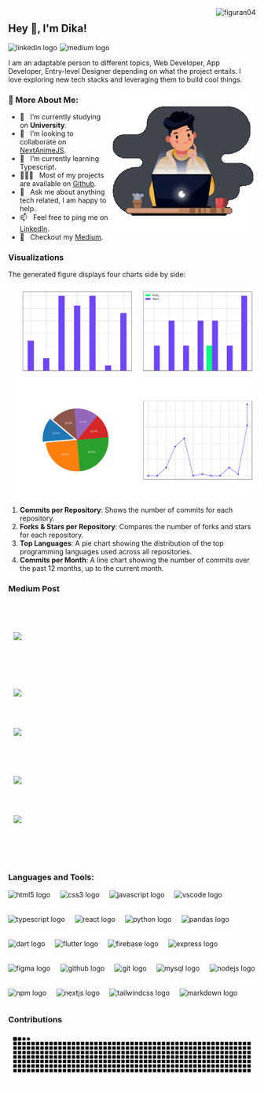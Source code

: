 <img src="https://komarev.com/ghpvc/?username=figuran04&label=Profile%20views&color=6e44ff&style=flat" alt="figuran04" align="right" />

## Hey 👋, I'm Dika!

<div align="left" style="display:flex; align-items:center; gap:5px;">
  <a href="https://www.linkedin.com/in/dika-elsaputra-8a35462a7/" style="text-decoration:none;">
    <img src="https://img.shields.io/static/v1?message=LinkedIn&logo=linkedin&label=&color=0077B5&logoColor=white&labelColor=&style=for-the-badge" height="35" alt="linkedin logo"  /> 
    <!-- <img src="https://cdn.jsdelivr.net/gh/devicons/devicon/icons/linkedin/linkedin-original.svg" height="30" alt="linkedin logo"  /> -->
</a>
  <a href="https://medium.com/@dikaelsaputra" style="text-decoration:none;">
    <img src="https://img.shields.io/static/v1?message=Medium&logo=medium&label=&color=12100E&logoColor=white&labelColor=&style=for-the-badge" height="35" alt="medium logo"  />
  </a>
</div>

I am an adaptable person to different topics, Web Developer, App Developer, Entry-level Designer depending on what the project entails. I love exploring new tech stacks and leveraging them to build cool things. 

<img align="right" alt="GIF" src="https://raw.githubusercontent.com/figuran04/figuran04/main/profile.gif" width="300px"/>
  
### 🧐 More About Me:

- 🔭 &nbsp; I’m currently studying on **University**.
- 🤝 &nbsp; I’m looking to collaborate on [NextAnimeJS](https://github.com/figuran04/nextanimejs).
- 🌱 &nbsp; I’m currently learning Typescript.
- 👨🏻‍💻 &nbsp; Most of my projects are available on [Github](https://github.com/figuran04?tab=repositories).
- 💬 &nbsp; Ask me about anything tech related, I am happy to help.
- 📫 &nbsp; Feel free to ping me on [LinkedIn](https://www.linkedin.com/in/dika-elsaputra-8a35462a7/).
- 📝 &nbsp; Checkout my [Medium](#medium-post).

### Visualizations

The generated figure displays four charts side by side:

![GitHub Repository Statistics](github_stats.png)

1. **Commits per Repository**: Shows the number of commits for each repository.
2. **Forks & Stars per Repository**: Compares the number of forks and stars for each repository.
3. **Top Languages**: A pie chart showing the distribution of the top programming languages used across all repositories.
4. **Commits per Month**: A line chart showing the number of commits over the past 12 months, up to the current month.

### Medium Post

<!--START_SECTION:medium-->

<div style="overflow-x:auto;">
<table style="width: 100%; border-collapse: collapse; color: white;">
  <tr>
    <th style="border: 1px solid white; padding: 10px;">Title</th>
    <th style="border: 1px solid white; padding: 10px;">Summary</th>
  </tr>
  <tr>
    <td style="border: 1px solid white; padding: 10px;"><img src="https://cdn-images-1.medium.com/max/474/0*Geu43XOI_mJYcLm3" alt="Post Image" style="width: 100px; height: auto;" /><br /><a href="https://medium.com/@dikaelsaputra/instalasi-kabel-jaringan-konfigurasi-ip-address-b034228e439d?source=rss-272e0aace4a6------2" target="_blank" style="color: white; text-decoration: none;">Instalasi Kabel Jaringan &amp; Konfigurasi IP Address</a></td>
    <td style="border: 1px solid white; padding: 10px;">Dalam dunia jaringan komputer, pemasangan kabel jaringan adalah salah satu langkah penting untuk memastikan komunikasi yang efektif antara p...</td>
  </tr>
  <tr>
    <td style="border: 1px solid white; padding: 10px;"><img src="https://cdn-images-1.medium.com/max/474/0*BWItY67aRRp2BGLO" alt="Post Image" style="width: 100px; height: auto;" /><br /><a href="https://medium.com/@dikaelsaputra/cara-instal-netbeans-ide-di-windows-7e29e0815459?source=rss-272e0aace4a6------2" target="_blank" style="color: white; text-decoration: none;">Instalasi NetBeans IDE di Windows</a></td>
    <td style="border: 1px solid white; padding: 10px;">Instalasi NetBeans IDE di Windows: Instalasi JDK Hingga Projek PertamaJava dikembangkan oleh James Gosling dan timnya di Sun Microsystems pa...</td>
  </tr>
  <tr>
    <td style="border: 1px solid white; padding: 10px;"><img src="https://cdn-images-1.medium.com/max/1024/0*kFqe2gOPxUev0_Op.png" alt="Post Image" style="width: 100px; height: auto;" /><br /><a href="https://medium.com/@dikaelsaputra/panduan-lengkap-pyspark-dan-pandas-instalasi-praktik-dasar-dan-lanjutan-86ab9ce4ea55?source=rss-272e0aace4a6------2" target="_blank" style="color: white; text-decoration: none;">Instalasi Anaconda, Praktik Dasar, dan Lanjutan</a></td>
    <td style="border: 1px solid white; padding: 10px;">Instalasi Anaconda, Praktik Dasar, dan Lanjutan : Instalasi Pyspark dan Pandas - Big DataDalam era data yang berkembang pesat ini, kemampuan...</td>
  </tr>
  <tr>
    <td style="border: 1px solid white; padding: 10px;"><img src="https://cdn-images-1.medium.com/max/720/1*UGGzvLdzKq4uj1pNrXdo0Q.png" alt="Post Image" style="width: 100px; height: auto;" /><br /><a href="https://medium.com/@dikaelsaputra/tutorial-github-29057912a19c?source=rss-272e0aace4a6------2" target="_blank" style="color: white; text-decoration: none;">Konfigurasi Git dan SSH Key Github</a></td>
    <td style="border: 1px solid white; padding: 10px;">Konfigurasi Git dan SSH Key Github: Instalasi Hingga Push RepositoryTutorial ini menjelaskan langkah-langkah dasar untuk menggunakan Git dan...</td>
  </tr>
  <tr>
    <td style="border: 1px solid white; padding: 10px;"><img src="https://cdn-images-1.medium.com/max/690/1*CnN15TBuURfxvwtFmBQrNQ.png" alt="Post Image" style="width: 100px; height: auto;" /><br /><a href="https://medium.com/@dikaelsaputra/perangkat-jaringan-komputer-e84cc0f6655e?source=rss-272e0aace4a6------2" target="_blank" style="color: white; text-decoration: none;">10 Perangkat Utama Jaringan Komputer</a></td>
    <td style="border: 1px solid white; padding: 10px;">10 Perangkat Utama Jaringan Komputer: Fungsi dan Prinsip KerjaJaringan komputer modern bergantung pada berbagai perangkat keras untuk menjag...</td>
  </tr>
</table>
</div>

<!--END_SECTION:medium-->

### Languages and Tools:

<div align="left" style="display:flex; flex-wrap:wrap; gap:20px;">
  <img src="https://cdn.jsdelivr.net/gh/devicons/devicon/icons/html5/html5-original.svg" height="30" alt="html5 logo"  />
  <img src="https://cdn.jsdelivr.net/gh/devicons/devicon/icons/css3/css3-original.svg" height="30" alt="css3 logo"  />
  <img src="https://cdn.jsdelivr.net/gh/devicons/devicon/icons/javascript/javascript-original.svg" height="30" alt="javascript logo"  />
  <img src="https://cdn.jsdelivr.net/gh/devicons/devicon/icons/vscode/vscode-original.svg" height="30" alt="vscode logo"  />
  <img src="https://cdn.jsdelivr.net/gh/devicons/devicon/icons/typescript/typescript-original.svg" height="30" alt="typescript logo"  />
  <img src="https://cdn.jsdelivr.net/gh/devicons/devicon/icons/react/react-original.svg" height="30" alt="react logo"  />
  <img src="https://cdn.jsdelivr.net/gh/devicons/devicon/icons/python/python-original.svg" height="30" alt="python logo"  />
  <img src="https://cdn.jsdelivr.net/gh/devicons/devicon/icons/pandas/pandas-original.svg" height="30" alt="pandas logo"  />
  <img src="https://cdn.jsdelivr.net/gh/devicons/devicon/icons/dart/dart-original.svg" height="30" alt="dart logo"  />
  <img src="https://cdn.jsdelivr.net/gh/devicons/devicon/icons/flutter/flutter-original.svg" height="30" alt="flutter logo"  />
  <img src="https://cdn.jsdelivr.net/gh/devicons/devicon/icons/firebase/firebase-plain.svg" height="30" alt="firebase logo"  />
  <img src="https://cdn.jsdelivr.net/gh/devicons/devicon/icons/express/express-original.svg" height="30" alt="express logo"  />
  <img src="https://cdn.jsdelivr.net/gh/devicons/devicon/icons/figma/figma-original.svg" height="30" alt="figma logo"  />
  <img src="https://cdn.jsdelivr.net/gh/devicons/devicon/icons/github/github-original.svg" height="30" alt="github logo"  />
  <img src="https://cdn.jsdelivr.net/gh/devicons/devicon/icons/git/git-original.svg" height="30" alt="git logo"  />
  <img src="https://cdn.jsdelivr.net/gh/devicons/devicon/icons/mysql/mysql-original.svg" height="30" alt="mysql logo"  />
  <img src="https://cdn.jsdelivr.net/gh/devicons/devicon/icons/nodejs/nodejs-original.svg" height="30" alt="nodejs logo"  />
  <img src="https://cdn.jsdelivr.net/gh/devicons/devicon/icons/npm/npm-original-wordmark.svg" height="30" alt="npm logo"  />
  <img src="https://cdn.jsdelivr.net/gh/devicons/devicon/icons/nextjs/nextjs-original.svg" height="30" alt="nextjs logo"  />
  <img src="https://cdn.jsdelivr.net/gh/devicons/devicon/icons/tailwindcss/tailwindcss-original-wordmark.svg" height="30" alt="tailwindcss logo"  />
  <img src="https://cdn.jsdelivr.net/gh/devicons/devicon/icons/markdown/markdown-original.svg" height="30" alt="markdown logo"  />
</div>

### Contributions

![Snake animation](https://raw.githubusercontent.com/figuran04/figuran04/output/snake.svg)

